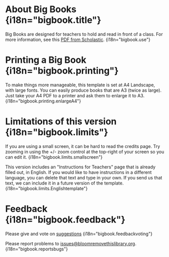 # About Big Books {i18n="bigbook.title"}
Big Books are designed for teachers to hold and read in front of a class. For more information, see this [PDF from Scholastic](http://www.scholastic.ca/bigbooks/AGuidetoUsingBigBooksintheClassroom.pdf). {i18n="bigbook.use"}
# Printing a Big Book {i18n="bigbook.printing"}
To make things more manageable, this template is set at A4 Landscape, with large fonts.
You can easily produce books that are A3 (twice as large).
Just take your A4 PDF to a printer and ask them to enlarge it to A3. {i18n="bigbook.printing.enlargeA4"}
# Limitations of this version {i18n="bigbook.limits"}
If you are using a small screen, it can be hard to read the credits page. Try zooming in using the +/- zoom control at the top-right of your screen so you can edit it. {i18n="bigbook.limits.smallscreen"}

This version includes an "Instructions for Teachers" page that is already filled out, in English.
If you would like to have instructions in a different language, you can delete that text and type in your own.
If you send us that text, we can include it in a future version of the template. {i18n="bigbook.limits.Englishtemplate"}

# Feedback {i18n="bigbook.feedback"}
Please give and vote on [suggestions](http://bloomlibrary.org/suggestions) {i18n="bigbook.feedbackvoting"}

Please report problems to [issues@bloomremovethislibrary.org](mailto:issues@bloomremovethislibrary.org?subject=Big&nbsp;Book&nbsp;Problem). {i18n="bigbook.reportsbugs"}
